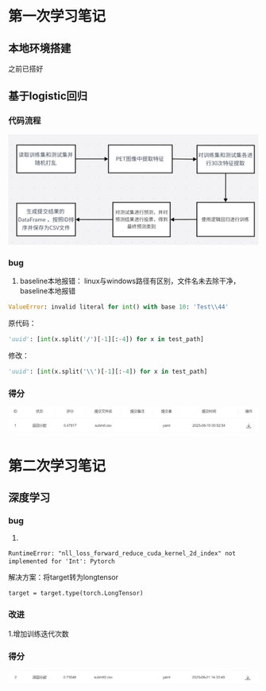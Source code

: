 # 第一次学习笔记

## 本地环境搭建

之前已搭好


## 基于logistic回归

### 代码流程

![](pic\1280X1280.PNG)

### bug

1. baseline本地报错：
   linux与windows路径有区别，文件名未去除干净，baseline本地报错

```python
ValueError: invalid literal for int() with base 10: 'Test\\44'
```

原代码：

```python
'uuid': [int(x.split('/')[-1][:-4]) for x in test_path]
```

修改：

```python
'uuid': [int(x.split('\\')[-1][:-4]) for x in test_path]
```

### 得分

![](pic\score1.jpg)

# 第二次学习笔记

## 深度学习

### bug

1.

```
RuntimeError: "nll_loss_forward_reduce_cuda_kernel_2d_index" not implemented for 'Int': Pytorch
```

解决方案：将target转为longtensor

```
target = target.type(torch.LongTensor)  
```

### 改进

1.增加训练迭代次数

### 得分

![](pic\score2.jpg)

